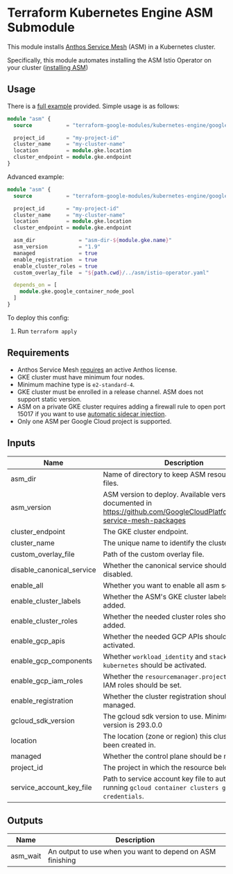 # Terraform Kubernetes Engine ASM Submodule

This module installs [Anthos Service Mesh](https://cloud.google.com/service-mesh/docs) (ASM) in a Kubernetes cluster.

Specifically, this module automates installing the ASM Istio Operator on your cluster ([installing ASM](https://cloud.google.com/service-mesh/docs/install))

## Usage

There is a [full example](../../examples/simple_zonal_with_asm) provided. Simple usage is as follows:

```tf
module "asm" {
  source           = "terraform-google-modules/kubernetes-engine/google//modules/asm"

  project_id       = "my-project-id"
  cluster_name     = "my-cluster-name"
  location         = module.gke.location
  cluster_endpoint = module.gke.endpoint
}
```

Advanced example:
```tf
module "asm" {
  source           = "terraform-google-modules/kubernetes-engine/google//modules/asm"

  project_id       = "my-project-id"
  cluster_name     = "my-cluster-name"
  location         = module.gke.location
  cluster_endpoint = module.gke.endpoint

  asm_dir              = "asm-dir-${module.gke.name}"
  asm_version          = "1.9"
  managed              = true
  enable_registration  = true
  enable_cluster_roles = true
  custom_overlay_file  = "${path.cwd}/../asm/istio-operator.yaml"

  depends_on = [
    module.gke.google_container_node_pool
  ]
}
```

To deploy this config:
1. Run `terraform apply`

## Requirements

- Anthos Service Mesh [requires](https://cloud.google.com/service-mesh/docs/gke-install-existing-cluster#requirements) an active Anthos license.
- GKE cluster must have minimum four nodes.
- Minimum machine type is `e2-standard-4`.
- GKE cluster must be enrolled in a release channel. ASM does not support static version.
- ASM on a private GKE cluster requires adding a firewall rule to open port 15017 if you want to use [automatic sidecar injection](https://cloud.google.com/service-mesh/docs/proxy-injection).
- Only one ASM per Google Cloud project is supported.


 <!-- BEGINNING OF PRE-COMMIT-TERRAFORM DOCS HOOK -->
## Inputs

| Name | Description | Type | Default | Required |
|------|-------------|------|---------|:--------:|
| asm\_dir | Name of directory to keep ASM resource config files. | `string` | `""` | no |
| asm\_version | ASM version to deploy. Available versions are documented in https://github.com/GoogleCloudPlatform/anthos-service-mesh-packages | `string` | `"1.9"` | no |
| cluster\_endpoint | The GKE cluster endpoint. | `string` | n/a | yes |
| cluster\_name | The unique name to identify the cluster in ASM. | `string` | n/a | yes |
| custom\_overlay\_file | Path of the custom overlay file. | `string` | `""` | no |
| disable\_canonical\_service | Whether the canonical service should be disabled. | `bool` | `false` | no |
| enable\_all | Whether you want to enable all asm script option. | `bool` | `false` | no |
| enable\_cluster\_labels | Whether the ASM's GKE cluster labels should be added. | `bool` | `false` | no |
| enable\_cluster\_roles | Whether the needed cluster roles should be added. | `bool` | `false` | no |
| enable\_gcp\_apis | Whether the needed GCP APIs should be activated. | `bool` | `false` | no |
| enable\_gcp\_components | Whether `workload_identity` and `stackdriver-kubernetes` should be activated. | `bool` | `false` | no |
| enable\_gcp\_iam\_roles | Whether the `resourcemanager.projectIamAdmin` IAM roles should be set. | `bool` | `false` | no |
| enable\_registration | Whether the cluster registration should be managed. | `bool` | `false` | no |
| gcloud\_sdk\_version | The gcloud sdk version to use. Minimum required version is 293.0.0 | `string` | `"337.0.0"` | no |
| location | The location (zone or region) this cluster has been created in. | `string` | n/a | yes |
| managed | Whether the control plane should be managed. | `bool` | `false` | no |
| project\_id | The project in which the resource belongs. | `string` | n/a | yes |
| service\_account\_key\_file | Path to service account key file to auth as for running `gcloud container clusters get-credentials`. | `string` | `""` | no |

## Outputs

| Name | Description |
|------|-------------|
| asm\_wait | An output to use when you want to depend on ASM finishing |

<!-- END OF PRE-COMMIT-TERRAFORM DOCS HOOK -->

